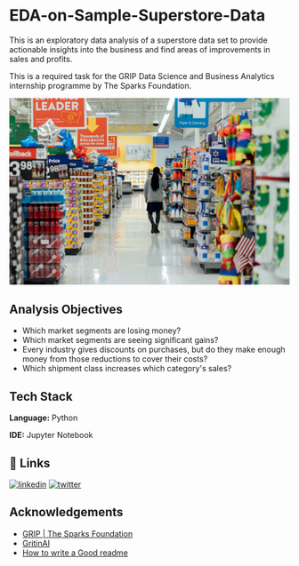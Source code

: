 # EDA-on-Sample-Superstore-Data
This is an exploratory data analysis of a superstore data set to provide actionable insights into the business and find areas of improvements in sales and profits.

This is a required task for the GRIP Data Science and Business Analytics internship programme by The Sparks Foundation.


![Logo](superstore.jpg)


## Analysis Objectives

- Which market segments are losing money?
- Which market segments are seeing significant gains?
- Every industry gives discounts on purchases, but do they make enough money from those reductions to cover their costs?
- Which shipment class increases which category's sales?

## Tech Stack

**Language:** Python

**IDE:** Jupyter Notebook


## 🔗 Links
[![linkedin](https://img.shields.io/badge/linkedin-0A66C2?style=for-the-badge&logo=linkedin&logoColor=white)](https://www.linkedin.com/in/ekene-splendor-ijeh-775506187/)
[![twitter](https://img.shields.io/badge/twitter-1DA1F2?style=for-the-badge&logo=twitter&logoColor=white)](https://twitter.com/kayson_ejay)
## Acknowledgements

 - [GRIP | The Sparks Foundation](https://internship.thesparksfoundation.info)
 - [GritinAI](https://gritinai.com)
 - [How to write a Good readme](https://bulldogjob.com/news/449-how-to-write-a-good-readme-for-your-github-project)
